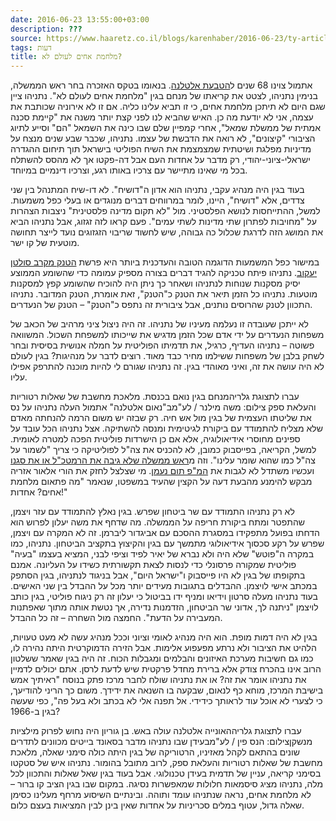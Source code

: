 ```yaml
---
date: 2016-06-23 13:55:00+03:00
description: ???
source: https://www.haaretz.co.il/blogs/karenhaber/2016-06-23/ty-article/0000017f-f8a4-d318-afff-fbe731350000
tags: דעות
title: מלחמת אחים לעולם לא?
---
```


אתמול צוינו 68 שנים ל[הטבעת אלטלנה](/magazine/2016-06-15/ty-article-magazine/.premium/0000017f-dc37-db22-a17f-fcb71e990000). בנאומו בטקס האזכרה בחר ראש הממשלה, בנימין נתניהו, לצטט את קריאתו של מנחם בגין "מלחמת אחים לעולם לא". נתניהו ציין שגם היום לא תיתכן מלחמת אחים, כי זו תביא עלינו כליה. אם זו לא אירוניה שכותבת את עצמה, אני לא יודעת מה כן. האיש שהביא לנו לפני קצת יותר משנה את "קיימת סכנה אמתית של ממשלת שמאל", אחרי קמפיין שלם שבו כינה את השמאל "הם" וסייע לתיוג הציבורי "קיצונים", לא רואה את הדבשת של עצמו. נתניהו, שכבר שבע שנים מנצח על מדיניות מפלגת ושיטתית שמצמצמת את השיח הפוליטי בישראל תוך תיחום ההגדרה ישראלי-ציוני-יהודי, רק מדבר על אחדות העם אבל דה-פקטו אך לא מהסס להשתלח בכל מי שאינו מתיישר עם צרכיו באותו רגע, וצרכיו דינמיים במיוחד. 

בעוד בגין היה מנהיג עקבי, נתניהו הוא אדון ה"דושיח". לא דו-שיח המתנהל בין שני צדדים, אלא "דושיח", היינו, לומר במרווחים דברים מנוגדים או בעלי כפל משמעות. למשל, ההתייחסות לנושא הפלסטיני. מול "לא תקום מדינה פלסטינית" ניצבות הצהרות על "מחויבות לפתרון שתי מדינות לשתי עמים". פעם קראו לזה זגזוג, אבל נתניהו הביא את המושג הזה לדרגת שכלול כה גבוהה, שיש לחשוד שריבוי הזגזוגים נועד לייצר תחושה מוטעית של קו ישר. 

במישור כפל המשמעות הדוגמה הטובה והעדכנית ביותר היא פרשת [הטנק מקרב סולטן יעקוב](/news/politics/2016-05-29/ty-article/0000017f-debd-d3ff-a7ff-ffbd918e0000). נתניהו פיתח טכניקה להגיד דברים בצורה מספיק עמומה כדי שהשומע הממוצע יסיק מסקנות שנוחות לנתניהו ושאחר כך ניתן היה להוכיח שהשומע קפץ למסקנות מוטעות. נתניהו כל הזמן תיאר את הטנק כ"הטנק", זאת אומרת, הטנק המדובר. נתניהו התכוון לטנק שהרוסים נותנים, אבל ציבורית זה נתפס כ"הטנק" – הטנק של הנעדרים. 

לא ייתכן שעובדה זו נעלמה מעיניו של נתניהו. זה היה ניצול ציני מרהיב של הכאב של משפחות הנעדרים על ידי אדם שכל הזמן מדגיש את שייכותו למשפחת השכול. המשוואה פשוטה – נתניהו העדיף, כרגיל, את תדמיתו הפוליטית על חמלה אנושית בסיסית ובחר לשחק בלבן של משפחות ששילמו מחיר כבד מאוד. רוצים לדבר על מנהיגות? בגין לעולם לא היה עושה את זה, ואיני מאוהדי בגין. זה נתניהו שגורם לי להיות מוכנה להתרפק אפילו עליו. 

 עברו לתצוגת גלריהמנחם בגין נואם בכנסת. מלאכת מחשבת של שאלות רטוריות והעלאת ספק צילום: משה מילנר / לע"מב"נאום אלטלנה" אתמול העלה נתניהו על נס את שליטתו העצמית של בגין מול אש חיה. רק שבזה יש משום הרמה להנחתה מאדם שלא מצליח להתמודד עם ביקורת לגיטימית ומנסה להשתיקה. אצל נתניהו הכל עובד על ספינים מחוסרי אידיאולוגיה, אלא אם כן הישרדות פוליטית הפכה למטרה לאומית. למשל, הקריאה, בפייסבוק כמובן, לא להכניס את צה"ל לפוליטיקה כי צריך "לשמור על צה"ל כמו שהוא שומר עלינו". וזה מ[ראש ממשלה שלא גיבה את הרמטכ"ל או את סגנו](/news/politics/1.2937286) ועכשיו משתדל לא לגבות את [המ"פ תום נעמן](/blogs/misgav/2016-06-20/ty-article/.premium/0000017f-dbc3-d3a5-af7f-fbefbe260000). מי שצלצל לחזק את הורי אלאור אזריה מבקש להימנע מהבעת דעה על הקצין שהעיד במשפטו, שנאמר "מה פתאום מלחמת אחים? אחדות!" 

לא רק נתניהו התמודד עם שר ביטחון שפרש. בגין נאלץ להתמודד עם עזר ויצמן, שהתפטר ומתח ביקורת חריפה על הממשלה. מה שדחף את משה יעלון לפרוש הוא הדחתו בפועל מתפקידו במסגרת ההסכם עם אביגדור ליברמן. זה לא המקרה עם ויצמן, שפרש על רקע סכסוך אידיאולוגי מתמשך עם בגין והקיצוץ בתקציב הביטחון. נתניהו, כמו במקרה ה"פוטש" שלא היה ולא נברא של יאיר לפיד וציפי לבני, המציא בעצמו "בעיה" פוליטית שמקורה פרסונלי כדי לנסות לצאת תקשורתית כשידו על העליונה. אמנם בתקופתו של בגין לא היו פייסבוק ו"ישראל היום", אבל בניגוד לנתניהו, בגין הסתפק במכתב אישי לויצמן. ההבדלים בתגובות מעידים יותר מכל על ההבדל בין שני האישים. בעוד נתניהו מעלה סרטון וידיאו ומניף ידו בביטול כי יעלון זה רק ניגוח פוליטי, בגין כותב לויצמן "ניתנה לך, אדוני שר הביטחון, הזדמנות נדירה, אך נטשת אותה מתוך שאפתנות המעבירה על הדעת". החמצה מול השחרה – זה כל ההבדל. 

בגין לא היה דמות מופת. הוא היה מנהיג לאומי וציוני וככל מנהיג עשה לא מעט טעויות, הלהיט את הציבור ולא נרתע מפעפוע אלימות. אבל הזירה הדמוקרטית היתה נהירה לו, כמו גם חשיבות מערכת האיזונים והבלמים ומגבלות הכוח. זה היה בגין שאמר ששלטון הרוב אינו בהכרח צודק אלא ברירת מחדל פרקטית שיש לדעת לרסן. אתם יכולים לדמיין את נתניהו אומר את זה? או את נתניהו שולח לחבר מרכז פתק בנוסח "ראיתיך אמש בישיבת המרכז, מוחא כף לנאום, שבקעה בו השנאה את ידידך. משום כך הריני להודיעך, כי לצערי לא אוכל עוד לראותך כידידי. אל תפנה אלי לא בכתב ולא בעל פה", כפי שעשה בגין ב-1966? 

 עברו לתצוגת גלריההאונייה אלטלנה עולה באש. בן גוריון היה נחוש לפרוק מילציות מנשקןצילום: הנס פין / לע"מבעידן שבו נתניהו מדבר בסאונד בייטים מכוונים לתדרים שונים בהתאם לקהל מאזיניו, הרטוריקה של בגין היתה כולה סימני שאלה, מלאכת מחשבת של שאלות רטוריות והעלאת ספק, לרוב מתובל בהומור. נתניהו איש של סטקטו בסימני קריאה, עניין של תדמית בעידן טכנולוגי. אבל בעוד בגין שאל שאלות והתכוון לכל מלה, נתניהו מציג סיסמאות חלולות שמאפשרות נסיגה. במקום שבו בגין הציב קו ברור – לא מלחמת אחים, נראה שנתניהו עומד ותוהה. ובינתיים השיסוע מרחף מעלינו כסימן שאלה גדול, עטוף במלים סכריניות על אחדות שאין בינן לבין המציאות בעצם כלום.
